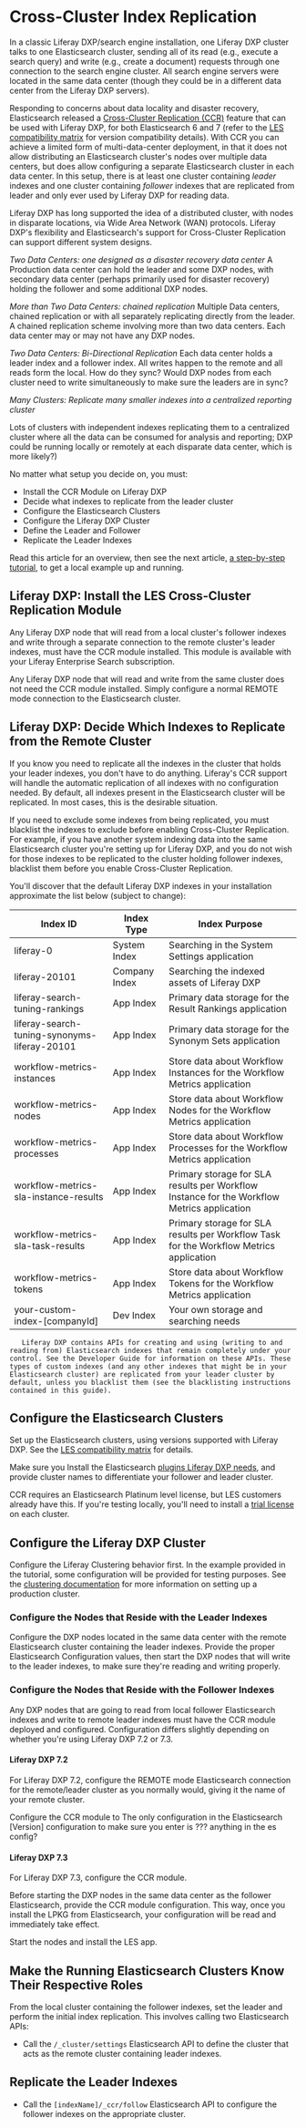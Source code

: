 # Cross-Cluster Index Replication

In a classic Liferay DXP/search engine installation, one Liferay DXP cluster talks to one Elasticsearch cluster, sending all of its read (e.g., execute a search query) and write (e.g., create a document) requests through one connection to the search engine cluster. All search engine servers were located in the same data center (though they could be in a different data center from the Liferay DXP servers).

<!--DIAGRAM?-->
<!-- Something like this but with Read/Write arrows drawn: https://docs.google.com/presentation/d/1MQ0Hygi4TaBHu7oz3sbBftm7ateN5CkLIEZsvFTJUFY/edit#slide=id.g635bb9f6f3_0_742-->

Responding to concerns about data locality and disaster recovery, Elasticsearch released a [Cross-Cluster Replication (CCR)](https://www.elastic.co/guide/en/elasticsearch/reference/current/xpack-ccr.html) feature that can be used with Liferay DXP, for both Elasticsearch 6 and 7 (refer to the [LES compatibility matrix](https://www.liferay.com/compatibility-matrix/liferay-enterprise-search) for version compatibility details). With CCR you can achieve a limited form of multi-data-center deployment, in that it does not allow distributing an Elasticsearch cluster's nodes over multiple data centers, but does allow configuring a separate Elasticsearch cluster in each data center. In this setup, there is at least one cluster containing _leader_ indexes and one cluster containing _follower_ indexes that are replicated from leader and only ever used by Liferay DXP for reading data.

Liferay DXP has long supported the idea of a distributed cluster, with nodes in disparate locations, via Wide Area Network (WAN) protocols. Liferay DXP's flexibility and Elasticsearch's support for Cross-Cluster Replication can support different system designs.

_Two Data Centers: one designed as a disaster recovery data center_
A Production data center can hold the leader and some DXP nodes, with secondary data center (perhaps primarily used for disaster recovery) holding the follower and some additional DXP nodes.

<!--DIAGRAM 1 (the setup we'll reate in the next article) -->
<!-- TODO: Basically repackage this drawing: https://docs.google.com/presentation/d/1MQ0Hygi4TaBHu7oz3sbBftm7ateN5CkLIEZsvFTJUFY/edit#slide=id.g80fc239334_0_0 -->

_More than Two Data Centers: chained replication_
Multiple Data centers, chained replication or with all separately replicating directly from the leader. A chained replication scheme involving more than two data centers. Each data center may or may not have any DXP nodes.

<!--DIAGRAM 2--> <!--TODO: Draw inspiration from https://www.elastic.co/blog/cross-datacenter-replication-with-elasticsearch-cross-cluster-replication, More than Two Data Centers-->

_Two Data Centers: Bi-Directional Replication_
Each data center holds a leader index and a follower index. All writes happen to the remote and all reads form the local. How do they sync? Would DXP nodes from each cluster need to write simultaneously to make sure the leaders are in sync?

<!--DIAGRAM 3 --><!-- TODO;  https://www.elastic.co/blog/cross-datacenter-replication-with-elasticsearch-cross-cluster-replication, Bi-Diriecitonal Replication-->

_Many Clusters: Replicate many smaller indexes into a centralized reporting cluster_
<!-- DIAGRAM 4 --> 
Lots of clusters with independent indexes replicating them to a centralized cluster where all the data can be consumed for analysis and reporting; DXP could be running locally or remotely at each disparate data center, which is more likely?) <!-- TODO-->

No matter what setup you decide on, you must:

<!-- - Elasticsearch 6 Only: Enable [soft deletes](https://www.elastic.co/guide/en/elasticsearch/reference/6.7/ccr-requirements.html) for all existing indexes. Read [here](LINK TO SEPARATE ARTICLE?) to learn more about this. -->
- Install the CCR Module on Liferay DXP
- Decide what indexes to replicate from the leader cluster
- Configure the Elasticsearch Clusters
- Configure the Liferay DXP Cluster
- Define the Leader and Follower
- Replicate the Leader Indexes

Read this article for an overview, then see the next article, [a step-by-step tutorial](./configuring-cross-cluster-replication-step-by-step.md), to get a local example up and running.

## Liferay DXP: Install the LES Cross-Cluster Replication Module

<!-- Does a docker container constitute a single node in a cluster? if so we'll need to instruct to use the mp app in control panel to install the ccr module into each dxp node that will use a read-only connection to the follower cluster. -->

Any Liferay DXP node that will read from a local cluster's follower indexes and write through a separate connection to the remote cluster's leader indexes, must have the CCR module installed. This module is available with your Liferay Enterprise Search subscription.

Any Liferay DXP node that will read and write from the same cluster does not need the CCR module installed. Simply configure a normal REMOTE mode connection to the Elasticsearch cluster.

##  Liferay DXP: Decide Which Indexes to Replicate from the Remote Cluster

If you know you need to replicate all the indexes in the cluster that holds your leader indexes, you don't have to do anything. Liferay's CCR support will handle the automatic replication of all indexes with no configuration needed. By default, all indexes present in the Elasticsearch cluster will be replicated. In most cases, this is the desirable situation. 

If you need to exclude some indexes from being replicated, you must blacklist the indexes to exclude before enabling Cross-Cluster Replication. For example, if you have another system indexing data into the same Elasticsearch cluster you're setting up for Liferay DXP, and you do not wish for those indexes to be replicated to the cluster holding follower indexes, blacklist them before you enable Cross-Cluster Replication.

You'll discover that the default Liferay DXP indexes in your installation  approximate the list below (subject to change):
<!-- This table is probably good info to include somewhere more central, not just in CCR docs -->

| Index ID                                      | Index Type    | Index Purpose |
| --------------------------------------------- | ------------- | ------------- |
| liferay-0                                     | System Index  | Searching in the System Settings application |
| liferay-20101                                 | Company Index | Searching the indexed assets of Liferay DXP |
| liferay-search-tuning-rankings                | App Index     | Primary data storage for the Result Rankings application |
| liferay-search-tuning-synonyms-liferay-20101  | App Index     | Primary data storage for the Synonym Sets application |
| workflow-metrics-instances                    | App Index     | Store data about Workflow Instances for the Workflow Metrics application |
| workflow-metrics-nodes                        | App Index     | Store data about Workflow Nodes for the Workflow Metrics application |
| workflow-metrics-processes                    | App Index     | Store data about Workflow Processes for the Workflow Metrics application |
| workflow-metrics-sla-instance-results         | App Index     | Primary storage for SLA results per Workflow Instance for the Workflow Metrics application |
| workflow-metrics-sla-task-results             | App Index     | Primary storage for SLA results per Workflow Task for the Workflow Metrics application |
| workflow-metrics-tokens                       | App Index     | Store data about Workflow Tokens for the Workflow Metrics application |
| your-custom-index-[companyId]                 | Dev Index     | Your own storage and searching needs |

```note::
   Liferay DXP contains APIs for creating and using (writing to and reading from) Elasticsearch indexes that remain completely under your control. See the Developer Guide for information on these APIs. These types of custom indexes (and any other indexes that might be in your Elasticsearch cluster) are replicated from your leader cluster by default, unless you blacklist them (see the blacklisting instructions contained in this guide).
```

## Configure the Elasticsearch Clusters

Set up the Elasticsearch clusters, using versions supported with Liferay DXP. See the [LES compatibility matrix](https://help.liferay.com/hc/en-us/articles/360016511651-Liferay-Enterprise-Search-Compatibility-Matrix?flash_digest=189c5acefca397bdd5f06a6e0f0d2059ef4fa368) for details.

Make sure you Install the Elasticsearch [plugins Liferay DXP needs](https://help.liferay.com/hc/en-us/articles/360028711132-Installing-Elasticsearch#step-three-install-elasticsearch-plugins), and provide cluster names to differentiate your follower and leader cluster.

CCR requires an Elasticsearch Platinum level license, but LES customers already have this. If you're testing locally, you'll need to install a [trial license](https://www.elastic.co/guide/en/elasticsearch/reference/7.x/start-trial.html) on each cluster.

## Configure the Liferay DXP Cluster 

Configure the Liferay Clustering behavior first. In the example provided in the tutorial, some configuration will be provided for testing purposes. See the [clustering documentation](LINK) for more information on setting up a production cluster.

### Configure the Nodes that Reside with the Leader Indexes

Configure the DXP nodes located in the same data center with the remote Elasticsearch cluster containing the leader indexes. Provide the proper Elasticsearch Configuration values, then start the DXP nodes that will write to the leader indexes, to make sure they're reading and writing properly.

### Configure the Nodes that Reside with the Follower Indexes

Any DXP nodes that are going to read from local follower Elasticsearch indexes and write to remote leader indexes must have the CCR module deployed and configured. Configuration differs slightly depending on whether you're using Liferay DXP 7.2 or 7.3.

#### Liferay DXP 7.2

For Liferay DXP 7.2, configure the REMOTE mode Elasticsearch connection for the remote/leader cluster as you normally would, giving it the name of your remote cluster. 

Configure the CCR module to The only configuration in the Elasticsearch [Version] configuration to make sure you enter is ??? anything in the es config?

#### Liferay DXP 7.3

<!-- How was it different? -->
For Liferay DXP 7.3, configure the CCR module.

Before starting the DXP nodes in the same data center as the follower Elasticsearch, provide the CCR module configuration. This way, once you install the LPKG from Elasticsearch, your configuration will be read and immediately take effect.

Start the nodes and install the LES app.

## Make the Running Elasticsearch Clusters Know Their Respective Roles

From the local cluster containing the follower indexes, set the leader and perform the initial index replication. This involves calling two Elasticsearch APIs:

- Call the `/_cluster/settings` Elasticsearch API to define the cluster that acts as the remote cluster containing leader indexes.

## Replicate the Leader Indexes

- Call the `[indexName]/_ccr/follow` Elasticsearch API to configure the follower indexes on the appropriate cluster.
